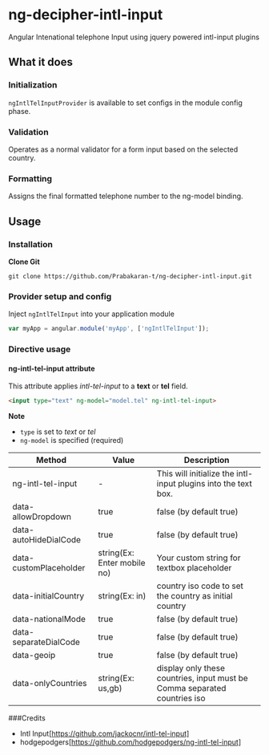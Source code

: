# ng-decipher-intl-input
Angular Intenational telephone Input using jquery powered intl-input plugins

## What it does

### Initialization

`ngIntlTelInputProvider` is available to set configs in the module config phase.

### Validation

Operates as a normal validator for a form input based on the selected country.

### Formatting

Assigns the final formatted telephone number to the ng-model binding.

## Usage

### Installation

**Clone Git**

`git clone https://github.com/Prabakaran-t/ng-decipher-intl-input.git`

### Provider setup and config

Inject `ngIntlTelInput` into your application module

```javascript
var myApp = angular.module('myApp', ['ngIntlTelInput']);
```

### Directive usage

#### ng-intl-tel-input attribute

This attribute applies _intl-tel-input_ to a **text** or **tel** field.

```html
<input type="text" ng-model="model.tel" ng-intl-tel-input>
```

**Note**

* `type` is set to *text* or *tel*
* `ng-model` is specified (required)

| Method | Value | Description |
| --- | --- | --- |
| ng-intl-tel-input | - | This will initialize the intl-input plugins into the text box. |
| data-allowDropdown | true | false (by default true) | Enables Dropdown of flags container |
| data-autoHideDialCode | true | false (by default true) | if there is just a dial code in the input: remove it on blur, and re-add it on focus |
| data-customPlaceholder | string(Ex: Enter mobile no) | Your custom string for textbox placeholder |
| data-initialCountry | string(Ex: in) | country iso code to set the country as initial country |
| data-nationalMode | true | false (by default true) | if you don't want to insert international dial codes, set this method value as true |
| data-separateDialCode | true | false (by default true) | display the country dial code next to the selected flag so it's not part of the typed number |
| data-geoip | true | false (by default true) | Fetching user country using ipinfo.io and set country as initial country |
| data-onlyCountries | string(Ex: us,gb) | display only these countries, input must be Comma separated countries iso |


###Credits
* Intl Input[https://github.com/jackocnr/intl-tel-input]
* hodgepodgers[https://github.com/hodgepodgers/ng-intl-tel-input]